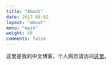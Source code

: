 ```yaml
---
title: "About"
date: 2017-08-02
layout: "about"
menu: "main"
weight: 50
comments: false
---
```


这里是我的中文博客，个人网页请访问[这里](https://crcrcry.netlify.com/)。